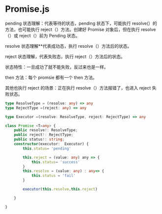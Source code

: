 # Promise.js

pending 状态理解：代表等待的状态，pending 状态下，可能执行 resolve(）的方法，也可能执行
reject（）方法。创建好 Promise 对象后，但在执行 resolve（）或 reject（）前为 Pending 状态。

resolve 状态理解\*\*代表成功态，执行 resolve（）方法后的状态。

reject 状态理解，代表失败态，执行 reject（）方法后的状态。

状态特性：一旦成功了就不能失败，反过来也是一样。

then 方法：每个 promsie 都有一个 then 方法。

其他也执行 reject 的场景：正在执行 resolve（）方法报错了，也进入 reject 失败状态。

```ts
type ResolveType = (resolve: any) => any
type RejectType =(reject: any) => any

type Executor =(resolve: ResolveType, reject: RejectType) => any

class Promise <T=any> {
    public resolve!: ResolveType;
    public reject!: RejectType;
    public status!: string;
    constructor(executor:  Executor) {
        this.status= 'pending'

        this.reject = (value: any) any => {
            this.status= 'success'
        }
        this.resolve = (value: any) : any=> {
            this.status = 'fail'
        }

        executor(this.resolve,this.reject)

    }

}
```
